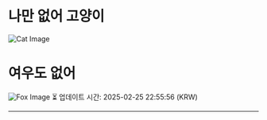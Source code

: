 
# 나만 없어 고양이

![Cat Image](https://cdn2.thecatapi.com/images/8ii.jpg)

# 여우도 없어
![Fox Image](https://randomfox.ca/images/16.jpg)
⏳ 업데이트 시간: 2025-02-25 22:55:56 (KRW)

---
